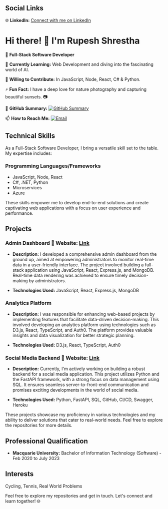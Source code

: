 ## Social Links

🌐 **LinkedIn:** [Connect with me on LinkedIn](https://www.linkedin.com/in/rupeshshresthas)

# Hi there! 👋 I'm Rupesh Shrestha

🚀 **Full-Stack Software Developer**

🌱 **Currently Learning:** Web Development and diving into the fascinating world of AI.

👯 **Willing to Contribute:** In JavaScript, Node, React, C# & Python.

⚡ **Fun Fact:** I have a deep love for nature photography and capturing beautiful sunsets. 📷

🔗 **GitHub Summary:** [![GitHub Summary](https://img.shields.io/badge/GitHub-Summary-brightgreen)](https://profile-summary-for-github.com/user/rupesh110)

📫 **How to Reach Me:** [![Email](https://img.shields.io/badge/Email-rupeshshrestha2537%40gmail.com-red)](mailto:rupeshshrestha2537@gmail.com)

## Technical Skills

As a Full-Stack Software Developer, I bring a versatile skill set to the table. My expertise includes:

### Programming Languages/Frameworks
- JavaScript, Node, React
- C#, .NET, Python
- Microservices
- Azure

These skills empower me to develop end-to-end solutions and create captivating web applications with a focus on user experience and performance.

## Projects

### Admin Dashboard 🔗 **Website:** [Link](https://admin-frontend-56da.onrender.com/)

- **Description:** I developed a comprehensive admin dashboard from the ground up, aimed at empowering administrators to monitor real-time data in a user-friendly interface. The project involved building a full-stack application using JavaScript, React, Express.js, and MongoDB. Real-time data rendering was achieved to ensure timely decision-making by administrators.

- **Technologies Used:** JavaScript, React, Express.js, MongoDB

### Analytics Platform

- **Description:** I was responsible for enhancing web-based projects by implementing features that facilitate data-driven decision-making. This involved developing an analytics platform using technologies such as D3.js, React, TypeScript, and Auth0. The platform provides valuable insights and data visualization for better strategic planning.

- **Technologies Used:** D3.js, React, TypeScript, Auth0

### Social Media Backend 🔗 **Website:** [Link](https://rpesh.store/docs)

- **Description:** Currently, I'm actively working on building a robust backend for a social media application. This project utilizes Python and the FastAPI framework, with a strong focus on data management using SQL. It ensures seamless server-to-front-end communication and promises exciting developments in the world of social media.

- **Technologies Used:** Python, FastAPI, SQL, GitHub, CI/CD, Swagger, Heroku

These projects showcase my proficiency in various technologies and my ability to deliver solutions that cater to real-world needs. Feel free to explore the repositories for more details.

## Professional Qualification

- **Macquarie University:** Bachelor of Information Technology (Software) - Feb 2020 to July 2023

## Interests

Cycling, Tennis, Real World Problems

Feel free to explore my repositories and get in touch. Let's connect and learn together! 🌐
